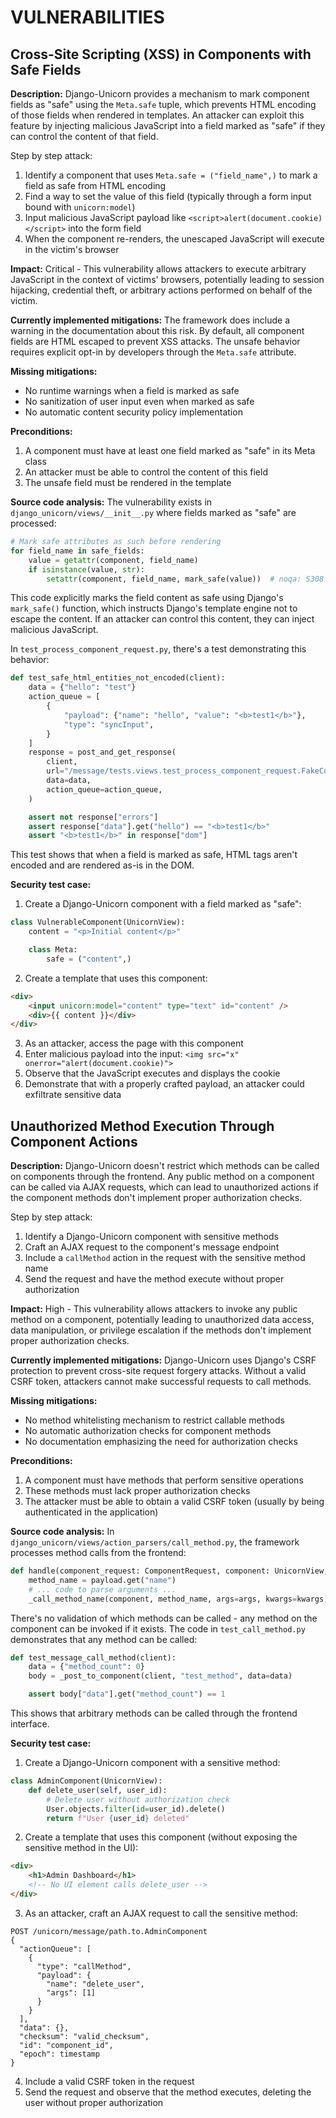 # VULNERABILITIES

## Cross-Site Scripting (XSS) in Components with Safe Fields

**Description:**
Django-Unicorn provides a mechanism to mark component fields as "safe" using the `Meta.safe` tuple, which prevents HTML encoding of those fields when rendered in templates. An attacker can exploit this feature by injecting malicious JavaScript into a field marked as "safe" if they can control the content of that field.

Step by step attack:
1. Identify a component that uses `Meta.safe = ("field_name",)` to mark a field as safe from HTML encoding
2. Find a way to set the value of this field (typically through a form input bound with `unicorn:model`)
3. Input malicious JavaScript payload like `<script>alert(document.cookie)</script>` into the form field
4. When the component re-renders, the unescaped JavaScript will execute in the victim's browser

**Impact:**
Critical - This vulnerability allows attackers to execute arbitrary JavaScript in the context of victims' browsers, potentially leading to session hijacking, credential theft, or arbitrary actions performed on behalf of the victim.

**Currently implemented mitigations:**
The framework does include a warning in the documentation about this risk. By default, all component fields are HTML escaped to prevent XSS attacks. The unsafe behavior requires explicit opt-in by developers through the `Meta.safe` attribute.

**Missing mitigations:**
- No runtime warnings when a field is marked as safe
- No sanitization of user input even when marked as safe
- No automatic content security policy implementation

**Preconditions:**
1. A component must have at least one field marked as "safe" in its Meta class
2. An attacker must be able to control the content of this field
3. The unsafe field must be rendered in the template

**Source code analysis:**
The vulnerability exists in `django_unicorn/views/__init__.py` where fields marked as "safe" are processed:

```python
# Mark safe attributes as such before rendering
for field_name in safe_fields:
    value = getattr(component, field_name)
    if isinstance(value, str):
        setattr(component, field_name, mark_safe(value))  # noqa: S308
```

This code explicitly marks the field content as safe using Django's `mark_safe()` function, which instructs Django's template engine not to escape the content. If an attacker can control this content, they can inject malicious JavaScript.

In `test_process_component_request.py`, there's a test demonstrating this behavior:

```python
def test_safe_html_entities_not_encoded(client):
    data = {"hello": "test"}
    action_queue = [
        {
            "payload": {"name": "hello", "value": "<b>test1</b>"},
            "type": "syncInput",
        }
    ]
    response = post_and_get_response(
        client,
        url="/message/tests.views.test_process_component_request.FakeComponentSafe",
        data=data,
        action_queue=action_queue,
    )

    assert not response["errors"]
    assert response["data"].get("hello") == "<b>test1</b>"
    assert "<b>test1</b>" in response["dom"]
```

This test shows that when a field is marked as safe, HTML tags aren't encoded and are rendered as-is in the DOM.

**Security test case:**
1. Create a Django-Unicorn component with a field marked as "safe":
```python
class VulnerableComponent(UnicornView):
    content = "<p>Initial content</p>"

    class Meta:
        safe = ("content",)
```

2. Create a template that uses this component:
```html
<div>
    <input unicorn:model="content" type="text" id="content" />
    <div>{{ content }}</div>
</div>
```

3. As an attacker, access the page with this component
4. Enter malicious payload into the input: `<img src="x" onerror="alert(document.cookie)">`
5. Observe that the JavaScript executes and displays the cookie
6. Demonstrate that with a properly crafted payload, an attacker could exfiltrate sensitive data

## Unauthorized Method Execution Through Component Actions

**Description:**
Django-Unicorn doesn't restrict which methods can be called on components through the frontend. Any public method on a component can be called via AJAX requests, which can lead to unauthorized actions if the component methods don't implement proper authorization checks.

Step by step attack:
1. Identify a Django-Unicorn component with sensitive methods
2. Craft an AJAX request to the component's message endpoint
3. Include a `callMethod` action in the request with the sensitive method name
4. Send the request and have the method execute without proper authorization

**Impact:**
High - This vulnerability allows attackers to invoke any public method on a component, potentially leading to unauthorized data access, data manipulation, or privilege escalation if the methods don't implement proper authorization checks.

**Currently implemented mitigations:**
Django-Unicorn uses Django's CSRF protection to prevent cross-site request forgery attacks. Without a valid CSRF token, attackers cannot make successful requests to call methods.

**Missing mitigations:**
- No method whitelisting mechanism to restrict callable methods
- No automatic authorization checks for component methods
- No documentation emphasizing the need for authorization checks

**Preconditions:**
1. A component must have methods that perform sensitive operations
2. These methods must lack proper authorization checks
3. The attacker must be able to obtain a valid CSRF token (usually by being authenticated in the application)

**Source code analysis:**
In `django_unicorn/views/action_parsers/call_method.py`, the framework processes method calls from the frontend:

```python
def handle(component_request: ComponentRequest, component: UnicornView, payload: Dict):
    method_name = payload.get("name")
    # ... code to parse arguments ...
    _call_method_name(component, method_name, args=args, kwargs=kwargs)
```

There's no validation of which methods can be called - any method on the component can be invoked if it exists. The code in `test_call_method.py` demonstrates that any method can be called:

```python
def test_message_call_method(client):
    data = {"method_count": 0}
    body = _post_to_component(client, "test_method", data=data)

    assert body["data"].get("method_count") == 1
```

This shows that arbitrary methods can be called through the frontend interface.

**Security test case:**
1. Create a Django-Unicorn component with a sensitive method:
```python
class AdminComponent(UnicornView):
    def delete_user(self, user_id):
        # Delete user without authorization check
        User.objects.filter(id=user_id).delete()
        return f"User {user_id} deleted"
```

2. Create a template that uses this component (without exposing the sensitive method in the UI):
```html
<div>
    <h1>Admin Dashboard</h1>
    <!-- No UI element calls delete_user -->
</div>
```

3. As an attacker, craft an AJAX request to call the sensitive method:
```
POST /unicorn/message/path.to.AdminComponent
{
  "actionQueue": [
    {
      "type": "callMethod",
      "payload": {
        "name": "delete_user",
        "args": [1]
      }
    }
  ],
  "data": {},
  "checksum": "valid_checksum",
  "id": "component_id",
  "epoch": timestamp
}
```

4. Include a valid CSRF token in the request
5. Send the request and observe that the method executes, deleting the user without proper authorization
